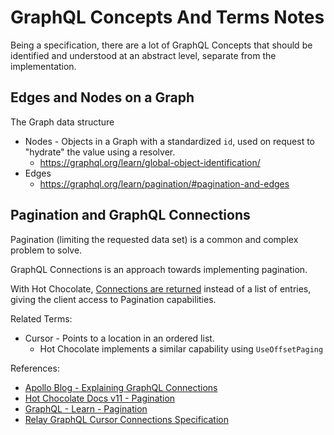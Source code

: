 # GraphQL Concepts And Terms Notes

Being a specification, there are a lot of GraphQL Concepts that should be identified and understood at an abstract level, separate from the implementation.

## Edges and Nodes on a Graph

The Graph data structure

- Nodes - Objects in a Graph with a standardized `id`, used on request to "hydrate" the value using a resolver.
  - https://graphql.org/learn/global-object-identification/
- Edges
  - https://graphql.org/learn/pagination/#pagination-and-edges

## Pagination and GraphQL Connections

Pagination (limiting the requested data set) is a common and complex problem to solve.

GraphQL Connections is an approach towards implementing pagination.

With Hot Chocolate, [Connections are returned](https://chillicream.com/docs/hotchocolate/fetching-data/pagination/#connections) instead of a list of entries, giving the client access to Pagination capabilities.

Related Terms:

- Cursor - Points to a location in an ordered list.
  - Hot Chocolate implements a similar capability using `UseOffsetPaging`

References:

- [Apollo Blog - Explaining GraphQL Connections](https://www.apollographql.com/blog/graphql/explaining-graphql-connections/)
- [Hot Chocolate Docs v11 - Pagination](https://chillicream.com/docs/hotchocolate/fetching-data/pagination/)
- [GraphQL - Learn - Pagination](https://graphql.org/learn/pagination/)
- [Relay GraphQL Cursor Connections Specification](https://relay.dev/graphql/connections.htm)